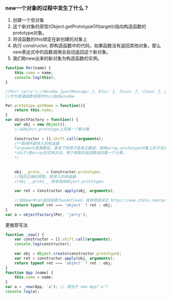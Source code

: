 
### new一个对象的过程中发生了什么？

1. 创建一个空对象
2. 这个新对象的原型(Object.getPrototypeOf(target))指向构造函数的prototype对象。
3. 将该函数的this绑定在新创建的对象上
4. 执行 constructor, 即构造函数中的代码，如果函数没有返回其他对象，那么new表达式中的函数调用会自动返回这个新对象。
5. 我们称new出来的新对象为构造函数的实例。

```js
function Per(name) {
    this.name = name;
    console.log(this);
}

//Per('jerry');//Window {postMessage: ƒ, blur: ƒ, focus: ƒ, close: ƒ, parent: Window, …}
//作为普通函数调用时this指向window

Per.prototype.getName = function(){
    return this.name;
}
var objectFactory = function() {
    var obj = new Object(), 
    //从Object.prototype上克隆一个新对象
    
    Constructor = [].shift.call(arguments); 
    /**取得外部传入的构造器
    *argument是类数组，虽有下标但不是真正数组，借用array.prototype对象上的方法来对arguments进行操作。
    *shift是array的实例方法，用于获取并返回数组的第一个元素。
    */
    
    
    obj.__proto__ = Constructor.prototype; 
    //指向正确的原型，即传入的构造器
    //obj.__proto__ 原本指向Object.prototype;
    
    var ret = Constructor.apply(obj, arguments);
    
    //该demo中ret返回结果为undefined，具体原因详见 https://www.zhihu.com/question/56396253 ；为apply用法
    return typeof ret === 'object' ? ret : obj;
}
var a = objectFactory(Per, 'jerry');
```

更推荐写法
```js 
function _new() {
    var constructor = [].shift.call(arguments); 
    console.log(constructor);
    
    var obj = Object.create(constructor.prototype);
    var ret = constructor.apply(obj, arguments);
    return typeof ret === 'object' ? ret : obj;
}
function App (name) {
    this.name = name;
}
var a = _new(App, 'a'); // 相当于 new App('a')
console.log(a);

```